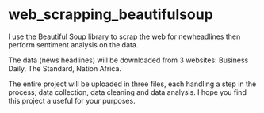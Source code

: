 # web_scrapping_beautifulsoup
I use the Beautiful Soup library to scrap the web for newheadlines then perform sentiment analysis on the data.

The data (news headlines) will be downloaded from 3 websites: Business Daily, The Standard, Nation Africa.

The entire project will be uploaded in three files, each handling a step in the process; data collection, data cleaning and data analysis. I hope you find this project a useful for your purposes.

